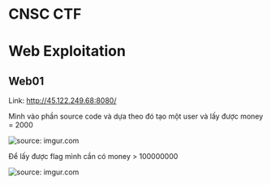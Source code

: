# CNSC CTF

# Web Exploitation 

  ## Web01
   Link: http://45.122.249.68:8080/
   
   Mình vào phần source code và dựa theo đó tạo một user và lấy được money = 2000
   
   <img src="https://imgur.com/idgQiXI" title="source: imgur.com" />
   
   Để lấy được flag mình cần có money > 100000000
   
   <img src="https://imgur.com/zoV2y6B" title="source: imgur.com" />
   
   